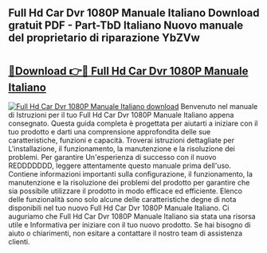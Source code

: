 ## Full Hd Car Dvr 1080P Manuale Italiano Download gratuit PDF - Part-TbD Italiano Nuovo manuale del proprietario di riparazione YbZVw

# <h2><a href="http://dfgpqm5.blite.top/?on=Full+Hd+Car+Dvr+1080P+Manuale+Italiano">🔗Download 👉🔴 Full Hd Car Dvr 1080P Manuale Italiano</a></h2>

[![Full Hd Car Dvr 1080P Manuale Italiano download](https://i.imgur.com/lujVjoI.png)](http://dfgpqm5.blite.top/?on=Full+Hd+Car+Dvr+1080P+Manuale+Italiano)
Benvenuto nel manuale di Istruzioni per il tuo Full Hd Car Dvr 1080P Manuale Italiano appena consegnato. Questa guida completa è progettata per aiutarti a iniziare con il tuo prodotto e darti una comprensione approfondita delle sue caratteristiche, funzioni e capacità. Troverai istruzioni dettagliate per L'installazione, il funzionamento, la manutenzione e la risoluzione dei problemi. Per garantire Un'esperienza di successo con il nuovo REDDDDDDD, leggere attentamente questo manuale prima dell'uso. Contiene informazioni importanti sulla configurazione, il funzionamento, la manutenzione e la risoluzione dei problemi del prodotto per garantire che sia possibile utilizzare il prodotto in modo efficace ed efficiente. Elenco delle funzionalità sono solo alcune delle caratteristiche degne di nota disponibili nel tuo nuovo Full Hd Car Dvr 1080P Manuale Italiano. Ci auguriamo che Full Hd Car Dvr 1080P Manuale Italiano sia stata una risorsa utile e Informativa per iniziare con il tuo nuovo prodotto. Se hai bisogno di aiuto o chiarimenti, non esitare a contattare il nostro team di assistenza clienti.
